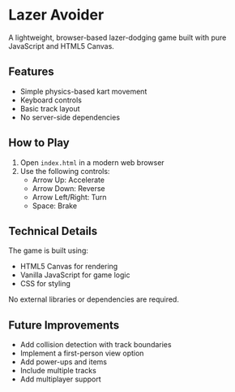 # Lazer Avoider

A lightweight, browser-based lazer-dodging game built with pure JavaScript and HTML5 Canvas.

## Features

- Simple physics-based kart movement
- Keyboard controls
- Basic track layout
- No server-side dependencies

## How to Play

1. Open `index.html` in a modern web browser
2. Use the following controls:
   - Arrow Up: Accelerate
   - Arrow Down: Reverse
   - Arrow Left/Right: Turn
   - Space: Brake

## Technical Details

The game is built using:
- HTML5 Canvas for rendering
- Vanilla JavaScript for game logic
- CSS for styling

No external libraries or dependencies are required.

## Future Improvements

- Add collision detection with track boundaries
- Implement a first-person view option
- Add power-ups and items
- Include multiple tracks
- Add multiplayer support 
